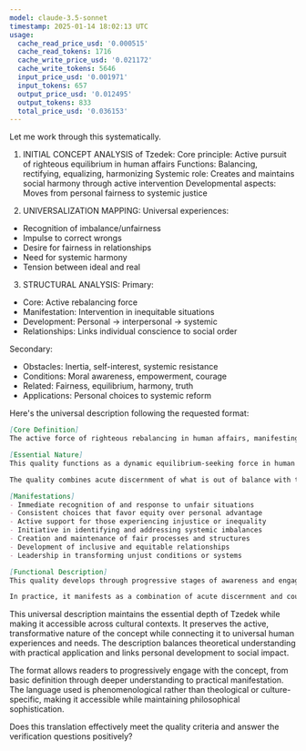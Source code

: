 ```yaml
---
model: claude-3.5-sonnet
timestamp: 2025-01-14 18:02:13 UTC
usage:
  cache_read_price_usd: '0.000515'
  cache_read_tokens: 1716
  cache_write_price_usd: '0.021172'
  cache_write_tokens: 5646
  input_price_usd: '0.001971'
  input_tokens: 657
  output_price_usd: '0.012495'
  output_tokens: 833
  total_price_usd: '0.036153'
---
```


Let me work through this systematically.

1. INITIAL CONCEPT ANALYSIS of Tzedek:
Core principle: Active pursuit of righteous equilibrium in human affairs
Functions: Balancing, rectifying, equalizing, harmonizing
Systemic role: Creates and maintains social harmony through active intervention
Developmental aspects: Moves from personal fairness to systemic justice

2. UNIVERSALIZATION MAPPING:
Universal experiences:
- Recognition of imbalance/unfairness
- Impulse to correct wrongs
- Desire for fairness in relationships
- Need for systemic harmony
- Tension between ideal and real

3. STRUCTURAL ANALYSIS:
Primary:
- Core: Active rebalancing force
- Manifestation: Intervention in inequitable situations
- Development: Personal → interpersonal → systemic
- Relationships: Links individual conscience to social order

Secondary:
- Obstacles: Inertia, self-interest, systemic resistance
- Conditions: Moral awareness, empowerment, courage
- Related: Fairness, equilibrium, harmony, truth
- Applications: Personal choices to systemic reform

Here's the universal description following the requested format:

```markdown
[Core Definition]
The active force of righteous rebalancing in human affairs, manifesting as the recognition of and response to inequity at all scales. It operates as both an internal compass for fairness and an external imperative for systemic transformation, driving the continuous restoration of harmony in human relationships and social structures.

[Essential Nature]
This quality functions as a dynamic equilibrium-seeking force in human consciousness and society. It begins as an intuitive recognition of imbalance or unfairness, develops into a moral imperative for action, and matures into a sustained commitment to creating and maintaining just relationships and systems. Unlike passive awareness or theoretical ideals, it necessarily involves active engagement with inequity at both personal and structural levels.

The quality combines acute discernment of what is out of balance with the courageous initiative to restore harmony. It operates simultaneously as internal virtue and external practice, personal characteristic and social force, immediate response and long-term commitment.

[Manifestations]
- Immediate recognition of and response to unfair situations
- Consistent choices that favor equity over personal advantage
- Active support for those experiencing injustice or inequality
- Initiative in identifying and addressing systemic imbalances
- Creation and maintenance of fair processes and structures
- Development of inclusive and equitable relationships
- Leadership in transforming unjust conditions or systems

[Functional Description]
This quality develops through progressive stages of awareness and engagement. It begins with personal sensitivity to fairness in immediate interactions, expands to recognition of broader patterns of inequity, and matures into systematic understanding of justice as a dynamic force for social harmony. The development process requires both increasing awareness of interconnection and growing capacity for effective action.

In practice, it manifests as a combination of acute discernment and courageous initiative. At the personal level, it guides individual choices and relationships toward greater fairness. At the systemic level, it drives the creation and reformation of structures to better serve collective wellbeing. Its impact is measured not in abstract ideals but in concrete improvements to human relationships and social conditions.
```

This universal description maintains the essential depth of Tzedek while making it accessible across cultural contexts. It preserves the active, transformative nature of the concept while connecting it to universal human experiences and needs. The description balances theoretical understanding with practical application and links personal development to social impact.

The format allows readers to progressively engage with the concept, from basic definition through deeper understanding to practical manifestation. The language used is phenomenological rather than theological or culture-specific, making it accessible while maintaining philosophical sophistication.

Does this translation effectively meet the quality criteria and answer the verification questions positively?